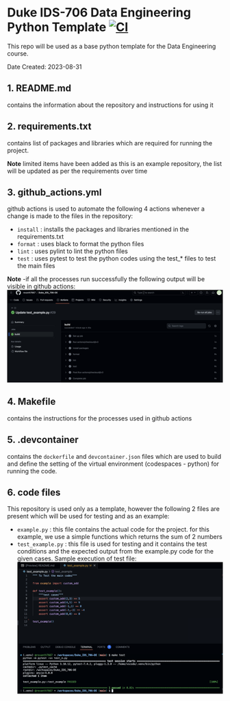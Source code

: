 # Duke IDS-706 Data Engineering Python Template [![CI](https://github.com/revanth7667/Duke_IDS_706-DE/actions/workflows/github_actions.yml/badge.svg)](https://github.com/revanth7667/Duke_IDS_706-DE/actions/workflows/github_actions.yml)

This repo will be used as a base python template for the Data Engineering course. 

Date Created: 2023-08-31

## 1. README.md
   contains the information about the repository and instructions for using it
## 2. requirements.txt
   contains list of packages and libraries which are required for running the project. 
   
   **Note** limited items have been added as this is an example repository, the list will be updated as per the requirements over time
   
## 3. github_actions.yml
   github actions is used to automate the following 4 actions whenever a change is made to the files in the repository:
   - ``install`` : installs the packages and libraries mentioned in the requirements.txt
   - ``format`` : uses black to format the python files
   - ``lint`` : uses pylint to lint the python files
   - ``test`` : uses pytest to test the python codes using the test_* files to test the main files
     
   **Note** -if all the processes run successfully the following output will be visible in github actions:
   ![Success Build](https://github.com/revanth7667/Duke_IDS_706-DE/blob/91e617109f29e19f2a4392bc4f638c7c4f682457/resources/successfull_build.png)
   
## 4. Makefile
   contains the instructions for the processes used in github actions
## 5. .devcontainer
   contains the ``dockerfile`` and ``devcontainer.json`` files which are used to build and define the setting of the virtual environment (codespaces - python) for running the code.
## 6. code files
   This repository is used only as a template, however the following 2 files are present which will be used for testing and as an example:
   - ``example.py`` : this file contains the actual code for the project. for this example, we use a simple functions which returns the sum of 2 numbers
   - ``test_example.py`` : this file is used for testing and it contains the test conditions and the expected output from the example.py code for the given cases.
Sample execution of test file:
![test_output](https://github.com/revanth7667/Duke_IDS_706-DE/blob/b9458e52425edd27e36ca013af8c894a553c2ac1/resources/test_output.png)
